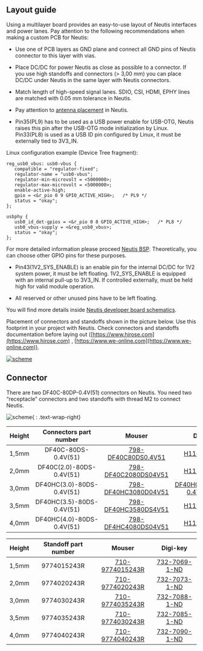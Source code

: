 ## Layout guide

Using a multilayer board provides an easy-to-use layout of Neutis interfaces and power lanes. Pay attention to the following recommendations when making a custom PCB for Neutis:

- Use one of PCB layers as GND plane and connect all GND pins of Neutis
  connector to this layer with vias.

- Place DC/DC for power Neutis as close as possible to a connector. If you
  use high standoffs and connectors (> 3,00 mm) you can place DC/DC
  under Neutis in the same layer with Neutis connectors.

- Match length of high-speed signal lanes. SDIO, CSI, HDMI, EPHY lines
  are matched with 0.05 mm tolerance in Neutis.

- Pay attention to [antenna placement](antenna-placement.md) in Neutis.

- Pin35(PL9) has to be used as a USB power enable for USB-OTG, Neutis raises
this pin after the USB-OTG mode initialization by Linux. Pin33(PL8) is used as a USB ID pin configured by Linux, it must be externally tied to 3V3_IN.

Linux configuration example (Device Tree fragment):

```
reg_usb0_vbus: usb0-vbus {
   compatible = "regulator-fixed";
   regulator-name = "usb0-vbus";
   regulator-min-microvolt = <5000000>;
   regulator-max-microvolt = <5000000>;
   enable-active-high;
   gpio = <&r_pio 0 9 GPIO_ACTIVE_HIGH>;   /* PL9 */
   status = "okay";
};

usbphy {
   usb0_id_det-gpios = <&r_pio 0 8 GPIO_ACTIVE_HIGH>;   /* PL8 */
   usb0_vbus-supply = <&reg_usb0_vbus>;
   status = "okay";
};
```
For more detailed information please proceed [Neutis BSP](https://github.com/emlid/meta-emlid-neutis).
Theoretically, you can choose other GPIO pins for these purposes.

- Pin43(1V2_SYS_ENABLE) is an enable pin for the internal DC/DC for 1V2 system power,
it must be left floating. 1V2_SYS_ENABLE is equipped with an internal pull-up to 3V3_IN. If controlled externally, must be held high for valid module operation.

- All reserved or other unused pins have to be left floating.

You will find more details inside [Neutis developer board schematics](schematics.md).

Placement of connectors and standoffs shown in the picture below. Use
this footprint in your project with Neutis.
Check connectors and standoffs documentation before laying out ([https://www.hirose.com](https://www.hirose.com) ,
[https://www.we-online.com](https://www.we-online.com)).

<a href="../../img/hardware-integration/neutis_layout_guide.png" target="_blank"> ![scheme](../../img/hardware-integration/neutis_layout_guide.png) </a> 

## Connector

There are two DF40C-80DP-0.4V(51) connectors on Neutis. You need two
“receptacle” connectors and two standoffs with thread M2 to connect
Neutis.


![scheme](../../img/hardware-integration/connector.jpg){ : .text-wrap-right}



|Height|Connectors part number|Mouser|Digi-key|
|:--:|:--:|:--:|:--:|
|1,5mm|DF40C-80DS-0.4V(51)|[798-DF40C80DS0.4V51](https://www2.mouser.com/ProductDetail/Hirose-Connector/DF40C-80DS-04V51?qs=%2fha2pyFaduhv64RcFFAGHWIzN499%2fnm2DhcEHRrmIUwp55wM46cSrX51NUeDpYG%252b)|[H11633CT-ND](https://www.digikey.com/product-detail/en/hirose-electric-co-ltd/DF40C-80DS-0.4V-51/H11633CT-ND/1969512)|
|2,0mm|DF40C(2.0)-80DS-0.4V(51)|[798-DF40C2080DS04V51](https://www2.mouser.com/ProductDetail/Hirose-Connector/DF40C20-80DS-04V51?qs=%2fha2pyFaduj1JFKQDdmB0F69bxAgsXv%252bYgcm3FbBLBSMwQKFlNW%2fjgx%252b%252bqKnbGWA)|[H11773CT-ND](https://www.digikey.com/product-detail/en/hirose-electric-co-ltd/DF40C-2.0-80DS-0.4V-51/H11773CT-ND/2178736)|
|3,0mm|DF40HC(3.0)-80DS-0.4V(51)|[798-DF40HC3080D04V51](https://www2.mouser.com/ProductDetail/Hirose-Connector/DF40HC30-80DS-04V51?qs=%2fha2pyFadujW%252bY6IJZsm3g9deC0gPI2JgncLajk8axr0C6AIIB%252bu%2fiilZOtci6qV6C2wJ7zRdps%3d)|[DF40HC(3.0)-80DS-0.4V(51)-ND](https://www.digikey.com/products/en?keywords=DF40HC(3.0)-80DS-0.4V(51))|
|3,5mm|DF40HC(3.5)-80DS-0.4V(51)|[798-DF40HC3580DS4V51](https://www2.mouser.com/ProductDetail/Hirose-Connector/DF40HC35-80DS-04V51?qs=%2fha2pyFadujW%252bY6IJZsm3i%252bZk1u9G3%2fdzyTp9hsWDAQx4UikYGEUzoQ%2fojMx6wax)|[H11997CT-ND](https://www.digikey.com/product-detail/en/hirose-electric-co-ltd/DF40HC-3.5-80DS-0.4V-51/H11997CT-ND/2880228)|
|4,0mm|DF40HC(4.0)-80DS-0.4V(51)|[798-DF4HC4080DS04V51](https://www2.mouser.com/ProductDetail/Hirose-Connector/DF40HC40-80DS-04V51?qs=%2fha2pyFaduh0I2iqxz%2f1Eod7dScl%252boK%252biBIkziJyTqNNDAFZipWEwOFKO4IwAvcJ)|[H11919CT-ND](https://www.digikey.com/product-detail/en/hirose-electric-co-ltd/DF40HC-4.0-80DS-0.4V-51/H11919CT-ND/2530301)|

|Height|Standoff part number|Mouser|Digi-key|
|:--:|:--:|:--:|:--:|
|1,5mm|9774015243R|[710-9774015243R](https://www2.mouser.com/ProductDetail/Wurth-Electronics/9774015243R?qs=%2fha2pyFaduig2o1TjGBILlelL4N6HPO1RsaAytPpqNqOpuBTrw0QPw%3d%3d)|[732-7069-1-ND](https://www.digikey.com/product-detail/en/wurth-electronics-inc/9774015243R/732-7069-1-ND/5320674)|
|2,0mm|9774020243R|[710-9774020243R](https://www2.mouser.com/ProductDetail/Wurth-Electronics/9774020243R?qs=%2fha2pyFadui3GWH7lsbxf%2f8M2uVTvUujDrONkIzj2c2i0Ix4Pn1Iaw%3d%3d)|[732-7073-1-ND](https://www.digikey.com/product-detail/en/wurth-electronics-inc/9774020243R/732-7073-1-ND/5320678)|
|3,0mm|9774030243R|[710-9774035243R](https://www2.mouser.com/ProductDetail/Wurth-Electronics/9774035243R?qs=%2fha2pyFadugOi%2fSrweRFmXYCzroXJlxP23LCR%252bdmfLFYmGMUPKBMuw%3d%3d)|[732-7088-1-ND](https://www.digikey.com/product-detail/en/wurth-electronics-inc/9774035243R/732-7088-1-ND/5320693)|
|3,5mm|9774035243R|[710-9774030243R](https://www2.mouser.com/ProductDetail/Wurth-Electronics/9774030243R?qs=%2fha2pyFaduhIDcSap8yw57hZi4NBlfG2XmYJvdtG1n4fVPha%2fFcEPQ%3d%3d)|[732-7085-1-ND](https://www.digikey.com/product-detail/en/wurth-electronics-inc/9774030243R/732-7085-1-ND/5320690)|
|4,0mm|9774040243R|[710-9774040243R](https://www2.mouser.com/ProductDetail/Wurth-Electronics/9774040243R?qs=%2fha2pyFaduinjgKCwktpqqqGR%252bhwYxvvTdY0nSZ28qdtUX3WyiijSw%3d%3d)|[732-7090-1-ND](https://www.digikey.com/product-detail/en/wurth-electronics-inc/9774040243R/732-7090-1-ND/5320695)|
